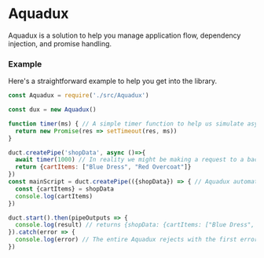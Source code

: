 # Aquadux
Aquadux is a solution to help you manage application flow, dependency injection, and promise handling.

### Example
Here's a straightforward example to help you get into the library.
```js
const Aquadux = require('./src/Aquadux')

const dux = new Aquadux()

function timer(ms) { // A simple timer function to help us simulate asynchronous program flow
  return new Promise(res => setTimeout(res, ms))
}

duct.createPipe('shopData', async ()=>{
  await timer(1000) // In reality we might be making a request to a backend
  return {cartItems: ["Blue Dress", "Red Overcoat"]}
})
const mainScript = duct.createPipe(({shopData}) => { // Aquadux automatically detects this script is dependant upon the pipe named shopData, and waits for it to finish before calling this script
  const {cartItems} = shopData
  console.log(cartItems)
})

duct.start().then(pipeOutputs => {
  console.log(result) // returns {shopData: {cartItems: ["Blue Dress", "Red Overcoat"]}, "unnamedPipe#1": undefined}
}).catch(error => {
  console.log(error) // The entire Aquadux rejects with the first error.
})
```
